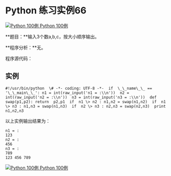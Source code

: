 Python 练习实例66
=============

 [![Python 100例](../images/up.gif) Python 100例](python-100-examples.html)

**题目：**输入3个数a,b,c，按大小顺序输出。　　　

**程序分析：**无。

程序源代码：

实例
--
```
#!/usr/bin/python  \# -*- coding: UTF-8 -*-  if  \_\_name\_\_ == '\_\_main\_\_': n1 = int(raw_input('n1 = :\\n'))  n2 = int(raw_input('n2 = :\\n'))  n3 = int(raw_input('n3 = :\\n'))  def  swap(p1,p2): return  p2,p1  if  n1 \> n2 : n1,n2 = swap(n1,n2)  if  n1 \> n3 : n1,n3 = swap(n1,n3)  if  n2 \> n3 : n2,n3 = swap(n2,n3)  print  n1,n2,n3
```
以上实例输出结果为：
```
n1 = :
123
n2 = :
456
n3 = :
789
123 456 789
```
 [![Python 100例](../images/up.gif) Python 100例](python-100-examples.html)